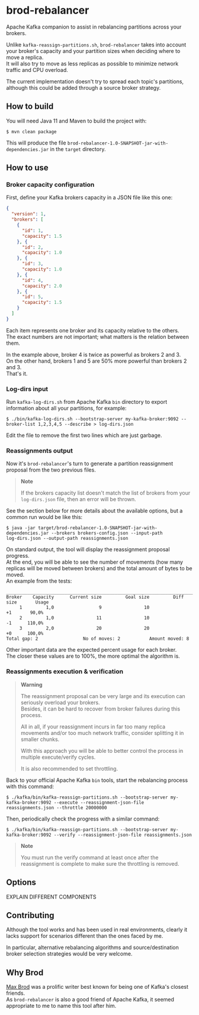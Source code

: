 # brod-rebalancer

Apache Kafka companion to assist in rebalancing partitions across your brokers.

Unlike `kafka-reassign-partitions.sh`, `brod-rebalancer` takes into account your broker's capacity and your partition sizes when deciding where to move a replica. \
It will also try to move as less replicas as possible to minimize network traffic and CPU overload.

The current implementation doesn't try to spread each topic's partitions, although this could be added through a source broker strategy.

## How to build

You will need Java 11 and Maven to build the project with:
```shell
$ mvn clean package
```

This will produce the file `brod-rebalancer-1.0-SNAPSHOT-jar-with-dependencies.jar` in the `target` directory.

## How to use

### Broker capacity configuration

First, define your Kafka brokers capacity in a JSON file like this one:
```json
{
  "version": 1,
  "brokers": [
    {
      "id": 1,
      "capacity": 1.5
    }, {
      "id": 2,
      "capacity": 1.0
    }, {
      "id": 3,
      "capacity": 1.0
    }, {
      "id": 4,
      "capacity": 2.0
    }, {
      "id": 5,
      "capacity": 1.5
    }
  ]
}
```

Each item represents one broker and its capacity relative to the others. \
The exact numbers are not important; what matters is the relation between them.

In the example above, broker 4 is twice as powerful as brokers 2 and 3. \
On the other hand, brokers 1 and 5 are 50% more powerful than brokers 2 and 3. \
That's it.

### Log-dirs input

Run `kafka-log-dirs.sh` from Apache Kafka `bin` directory to export information about all your partitions, for example:
```shell
$ ./bin/kafka-log-dirs.sh --bootstrap-server my-kafka-broker:9092 --broker-list 1,2,3,4,5 --describe > log-dirs.json
```

Edit the file to remove the first two lines which are just garbage.

### Reassignments output

Now it's `brod-rebalancer`'s turn to generate a partition reassignment proposal from the two previous files.

> **Note**
>
> If the brokers capacity list doesn't match the list of brokers from your `log-dirs.json` file, then an error will be thrown.

See the section below for more details about the available options, but a common run would be like this:
```shell
$ java -jar target/brod-rebalancer-1.0-SNAPSHOT-jar-with-dependencies.jar --brokers brokers-config.json --input-path 
log-dirs.json --output-path reassignments.json
```

On standard output, the tool will display the reassignment proposal progress. \
At the end, you will be able to see the number of movements (how many replicas will be moved between brokers) and the total amount of bytes to be moved. \
An example from the tests:
```shell
____________________________________________________________________________________
Broker    Capacity      Current size         Goal size         Diff size       Usage
     1         1,0                 9                10                +1       90,0%
     2         1,0                11                10                -1      110,0%
     3         2,0                20                20                +0      100,0%
Total gap: 2                 No of moves: 2           Amount moved: 8
```

Other important data are the expected percent usage for each broker. \
The closer these values are to 100%, the more optimal the algorithm is.

### Reassignments execution & verification

> **Warning**
> 
> The reassignment proposal can be very large and its execution can seriously overload your brokers. \
> Besides, it can be hard to recover from broker failures during this process.
> 
> All in all, if your reassignment incurs in far too many replica movements and/or too much network traffic, consider splitting it in smaller chunks.
> 
> With this approach you will be able to better control the process in multiple execute/verify cycles.
> 
> It is also recommended to set throttling.

Back to your official Apache Kafka `bin` tools, start the rebalancing process with this command:
```shell
$ ./kafka/bin/kafka-reassign-partitions.sh --bootstrap-server my-kafka-broker:9092 --execute --reassignment-json-file reassignments.json --throttle 20000000
```

Then, periodically check the progress with a similar command:
```shell
$ ./kafka/bin/kafka-reassign-partitions.sh --bootstrap-server my-kafka-broker:9092 --verify --reassignment-json-file reassignments.json
```

> **Note**
>
> You must run the verify command at least once after the reassignment is complete to make sure the throttling is removed.

## Options

EXPLAIN DIFFERENT COMPONENTS

## Contributing

Although the tool works and has been used in real environments, clearly it lacks support for scenarios different than the ones faced by me.

In particular, alternative rebalancing algorithms and source/destination broker selection strategies would be very welcome.

## Why Brod

[Max Brod](https://en.wikipedia.org/wiki/Max_Brod) was a prolific writer best known for being one of Kafka's closest friends. \
As `brod-rebalancer` is also a good friend of Apache Kafka, it seemed appropriate to me to name this tool after him.
